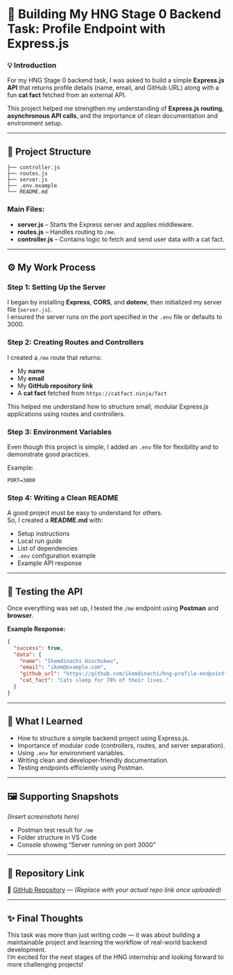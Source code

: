 # 🚀 Building My HNG Stage 0 Backend Task: Profile Endpoint with Express.js

### 💡 Introduction
For my HNG Stage 0 backend task, I was asked to build a simple **Express.js API** that returns profile details (name, email, and GitHub URL) along with a fun **cat fact** fetched from an external API.  

This project helped me strengthen my understanding of **Express.js routing**, **asynchronous API calls**, and the importance of clean documentation and environment setup.

---

## 🧱 Project Structure
```
├── controller.js
├── routes.js
├── server.js
├── .env.example
└── README.md
```

### Main Files:
- **server.js** – Starts the Express server and applies middleware.
- **routes.js** – Handles routing to `/me`.
- **controller.js** – Contains logic to fetch and send user data with a cat fact.

---

## ⚙️ My Work Process

### Step 1: Setting Up the Server
I began by installing **Express**, **CORS**, and **dotenv**, then initialized my server file (`server.js`).  
I ensured the server runs on the port specified in the `.env` file or defaults to 3000.

### Step 2: Creating Routes and Controllers
I created a `/me` route that returns:
- My **name**
- My **email**
- My **GitHub repository link**
- A **cat fact** fetched from `https://catfact.ninja/fact`

This helped me understand how to structure small, modular Express.js applications using routes and controllers.

### Step 3: Environment Variables
Even though this project is simple, I added an `.env` file for flexibility and to demonstrate good practices.  

Example:
```env
PORT=3000
```

### Step 4: Writing a Clean README
A good project must be easy to understand for others.  
So, I created a **README.md** with:
- Setup instructions  
- Local run guide  
- List of dependencies  
- `.env` configuration example  
- Example API response  

---

## 🧪 Testing the API
Once everything was set up, I tested the `/me` endpoint using **Postman** and **browser**.

**Example Response:**
```json
{
  "success": true,
  "data": {
    "name": "Ikemdinachi Uzochukwu",
    "email": "ikem@example.com",
    "github_url": "https://github.com/ikemdinachi/hng-profile-endpoint",
    "cat_fact": "Cats sleep for 70% of their lives."
  }
}
```

---

## 🧠 What I Learned
- How to structure a simple backend project using Express.js.
- Importance of modular code (controllers, routes, and server separation).
- Using `.env` for environment variables.
- Writing clean and developer-friendly documentation.
- Testing endpoints efficiently using Postman.

---

## 🖼️ Supporting Snapshots
*(Insert screenshots here)*  
- Postman test result for `/me`
- Folder structure in VS Code
- Console showing “Server running on port 3000”

---

## 🧩 Repository Link
🔗 [GitHub Repository](#) — *(Replace with your actual repo link once uploaded)*

---

## ✨ Final Thoughts
This task was more than just writing code — it was about building a maintainable project and learning the workflow of real-world backend development.  
I’m excited for the next stages of the HNG internship and looking forward to more challenging projects!
